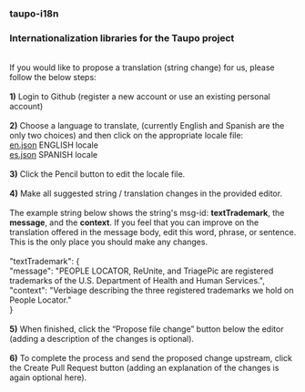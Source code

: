 ### taupo-i18n
### Internationalization libraries for the Taupo project
<br>
If you would like to propose a translation (string change) for us, please follow the below steps:<br>
<br>
<b>1)</b> Login to Github (register a new account or use an existing personal account)<br>
<br>
<b>2)</b> Choose a language to translate, (currently English and Spanish are the only two choices) and then click on the appropriate locale file:<br>
<a href="https://github.com/triune/taupo-i18n/blob/master/en.json" target="_blank">en.json</a> ENGLISH locale<br>
<a href="https://github.com/triune/taupo-i18n/blob/master/es.json" target="_blank">es.json</a> SPANISH locale<br>
<br>
<b>3)</b> Click the Pencil button to edit the locale file.<br>
<br>
<b>4)</b> Make all suggested string / translation changes in the provided editor.<br>
<br>
The example string below shows the string's msg-id: <b>textTrademark</b>, the <b>message</b>, and the <b>context</b>. If you feel that you can improve on the translation offered in the message body, edit this word, phrase, or sentence. This is the only place you should make any changes.<br>
<br>
"textTrademark": {<br>
  "message": "PEOPLE LOCATOR, ReUnite, and TriagePic are registered trademarks of the U.S. Department of Health and Human Services.",<br>
  "context": "Verbiage describing the three registered trademarks we hold on People Locator."<br>
}<br>
<br>
<b>5)</b> When finished, click the “Propose file change” button below the editor (adding a description of the changes is optional).<br>
<br>
<b>6)</b> To complete the process and send the proposed change upstream, click the Create Pull Request button (adding an explanation of the changes is again optional here).<br>
